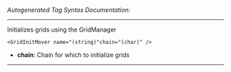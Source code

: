 _Autogenerated Tag Syntax Documentation:_

---
Initializes grids using the GridManager

```
<GridInitMover name="(string)"chain="(char)" />
```

-   **chain**: Chain for which to initialize grids

---
